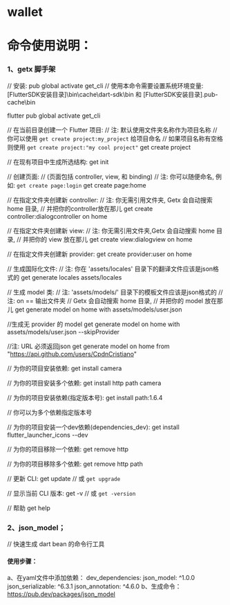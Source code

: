 # wallet


# 命令使用说明：

### 1、getx 脚手架
// 安装:
pub global activate get_cli 
// 使用本命令需要设置系统环境变量: [FlutterSDK安装目录]\bin\cache\dart-sdk\bin 和 [FlutterSDK安装目录]\.pub-cache\bin

flutter pub global activate get_cli

// 在当前目录创建一个 Flutter 项目:
// 注: 默认使用文件夹名称作为项目名称
// 你可以使用 `get create project:my_project` 给项目命名
// 如果项目名称有空格则使用 `get create project:"my cool project"`
get create project

// 在现有项目中生成所选结构:
get init

// 创建页面:
// (页面包括 controller, view, 和 binding)
// 注: 你可以随便命名, 例如: `get create page:login`
get create page:home

// 在指定文件夹创建新 controller:
// 注: 你无需引用文件夹, Getx 会自动搜索 home 目录,
// 并把你的controller放在那儿
get create controller:dialogcontroller on home

// 在指定文件夹创建新 view:
// 注: 你无需引用文件夹,Getx 会自动搜索 home 目录,
// 并把你的 view 放在那儿
get create view:dialogview on home

// 在指定文件夹创建新 provider:
get create provider:user on home

// 生成国际化文件:
// 注: 你在 'assets/locales' 目录下的翻译文件应该是json格式的
get generate locales assets/locales

// 生成 model 类:
// 注: 'assets/models/' 目录下的模板文件应该是json格式的
// 注: on  == 输出文件夹
// Getx 会自动搜索 home 目录,
// 并把你的 model 放在那儿
get generate model on home with assets/models/user.json

//生成无 provider 的 model
get generate model on home with assets/models/user.json --skipProvider

//注: URL 必须返回json
get generate model on home from "https://api.github.com/users/CpdnCristiano"

// 为你的项目安装依赖:
get install camera

// 为你的项目安装多个依赖:
get install http path camera

// 为你的项目安装依赖(指定版本号):
get install path:1.6.4

// 你可以为多个依赖指定版本号

// 为你的项目安装一个dev依赖(dependencies_dev):
get install flutter_launcher_icons --dev

// 为你的项目移除一个依赖:
get remove http

// 为你的项目移除多个依赖:
get remove http path

// 更新 CLI:
get update
// 或 `get upgrade`

// 显示当前 CLI 版本:
get -v
// 或 `get -version`

// 帮助
get help


### 2、json_model；

// 快速生成 dart bean 的命令行工具
#### 使用步骤：
a、在yaml文件中添加依赖：
dev_dependencies: 
    json_model: ^1.0.0
    json_serializable: ^6.3.1
    json_annotation: ^4.6.0
b、生成命令：https://pub.dev/packages/json_model

